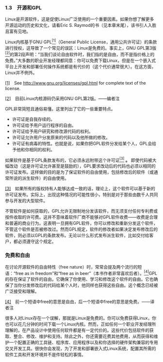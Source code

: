 ### 1.3　开源和GPL

Linux是开源软件，这是促使Linux广泛使用的一个重要因素。如果你想了解更多开源运动的历史和文化，请看Eric S. Raymod的书（见本章末尾），该书引人入胜且富有见地。

Linux内核基于GNU GPL<a class="my_markdown" href="['#anchor011']"><sup class="my_markdown">[1]</sup></a>（General Public License，通用公共许可证）的条款进行授权，这导致了一个常见的误区：Linux是免费的。事实上，GNU GPL第3版<a href="#anchor012" id="ac012"><sup>[2]</sup></a>的第2段声明：“当我们谈论自由软件时，我们指的是自由，而不是指价格上的免费。”大多数的职业开发经理都同意：你可以免费下载Linux，但是在一个嵌入式平台上开发和部署任何操作系统都是有代价的（这个代价通常很大）。在这方面，Linux并不例外。

<a class="my_markdown" href="['#ac011']">[1]</a>　See <a href="http://www.gnu.org/licenses/gpl.html">http://www.gnu.org/licenses/gpl.html</a> for complete text of the license.

<a class="my_markdown" href="['#ac012']">[2]</a>　目前Linux内核源码仍采用GNU GPL第2版。——编者注

GPL非常简短且通俗易懂。这里列出了它的一些重要特点。

+ 许可证是自我存续的。
+ 许可证给予用户运行程序的自由。
+ 许可证给予用户研究和修改源代码的权利。
+ 许可证允许用户分发原来的代码以及他所做的修改。
+ 许可证有病毒的特性。也就是说，如果你把GPL软件分发给某个人，GPL会给予他和你相同的权利。

如果软件是基于GPL条款发布的，它必须永远附带这个许可证<a class="my_markdown" href="['#anchor013']"><sup class="my_markdown">[3]</sup></a> **。** 即使代码被大幅改动（这是许可证允许甚至是鼓励的），GPL要求改动后的代码也必须以相同的许可证发布。这样做的目的是为了保证软件的自由使用，包括修改后的软件（或通常所说的派生软件）的自由使用。

<a class="my_markdown" href="['#ac013']">[3]</a>　如果所有的版权持有人能够达成一致的话，理论上，这个软件可以基于新的许可证发布。实际上，出现这种情况的可能性很小，特别是对于那些由数千人共同参与开发的大型软件。

不管软件是如何获取的，GPL允许无限制地分发该软件，而无须支付任何专利费或按件收取的许可费。这并不意味着软件厂商不能够对GPL软件收费——收费是合理和普遍的商业行为。这表明一旦拥有GPL软件，你可以修改和重新分发这个软件，不管这个软件是否被修改过。然而GPL规定，软件的修改者如果决定发布修改后的软件，则必须以GPL的条款发布。无论以什么形式发布派生软件，比如交付给客户，都必须遵守这个规定。

### 免费和自由

在讨论开源软件的自由特性（free nature）时，常常会提及两个流行的短语：“free as in freedom”和“free as in beer”（本书作者非常喜欢后者）。<a class="my_markdown" href="['#anchor014']"><sup class="my_markdown">[4]</sup></a>GPL的存在保证了软件的自由。它确保了你使用、学习和修改这个软件的自由。它也确保了当你分发修改后的代码给某个人时，他同样也获得这些自由。这个概念已经被广泛接受和理解。

<a class="my_markdown" href="['#ac014']">[4]</a>　前一个短语中free的意思是自由，后一个短语中free的意思是免费。——译者注

很多人对Linux存在一个误解，那就是Linux是免费的。你可以免费获得Linux，你也可以花几分钟的时间下载一个Linux内核。然而，正如任何一个职业开发经理所理解的，在产品设计中使用任何软件都是有一定代价的。这些代价包括软件的获取、整合、修改、维护和支持。除此之外，你还需要花费其他费用，从而获得和维护一个配置正确的工具链、程序库、应用程序以及和你选择的硬件架构兼容的专用交叉开发工具。很快你会发现，为了开发和部署嵌入式Linux系统，配置其所需的软件工具和开发环境并不是件轻松的事情。


